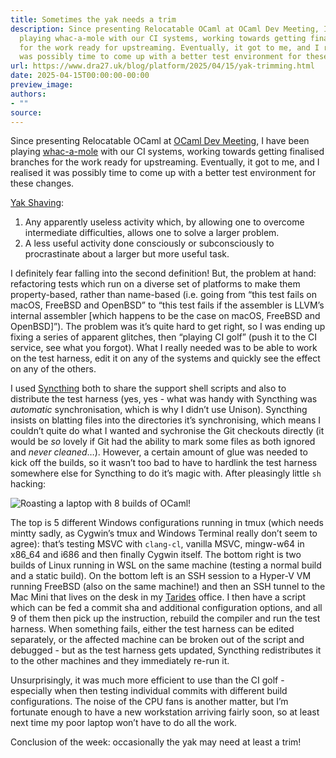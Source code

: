 ```yaml
---
title: Sometimes the yak needs a trim
description: Since presenting Relocatable OCaml at OCaml Dev Meeting, I have been
  playing whac-a-mole with our CI systems, working towards getting finalised branches
  for the work ready for upstreaming. Eventually, it got to me, and I realised it
  was possibly time to come up with a better test environment for these changes.
url: https://www.dra27.uk/blog/platform/2025/04/15/yak-trimming.html
date: 2025-04-15T00:00:00-00:00
preview_image:
authors:
- ""
source:
---
```


<p>Since presenting Relocatable OCaml at <a href="https://www.dra27.uk/blog/platform/2025/03/28/ocaml-dev-meeting.html">OCaml Dev Meeting</a>,
I have been playing <a href="https://en.wikipedia.org/wiki/Whac-A-Mole">whac-a-mole</a>
with our CI systems, working towards getting finalised branches for the work
ready for upstreaming. Eventually, it got to me, and I realised it was possibly
time to come up with a better test environment for these changes.</p>

<p><a href="https://en.wiktionary.org/wiki/yak_shaving">Yak Shaving</a>:</p>

<ol>
  <li>Any apparently useless activity which, by allowing one to overcome
intermediate difficulties, allows one to solve a larger problem.</li>
  <li>A less useful activity done consciously or subconsciously to procrastinate
about a larger but more useful task.</li>
</ol>

<p>I definitely fear falling into the second definition! But, the problem at hand:
refactoring tests which run on a diverse set of platforms to make them
property-based, rather than name-based (i.e. going from “this test fails on
macOS, FreeBSD and OpenBSD” to “this test fails if the assembler is LLVM’s
internal assembler [which happens to be the case on macOS, FreeBSD and
OpenBSD]”). The problem was it’s quite hard to get right, so I was ending up
fixing a series of apparent glitches, then “playing CI golf” (push it to the CI
service, see what you forgot). What I really needed was to be able to work on
the test harness, edit it on any of the systems and quickly see the effect on
any of the others.</p>

<p>I used <a href="https://syncthing.net/">Syncthing</a> both to share the support shell
scripts and also to distribute the test harness (yes, yes - what was handy with
Syncthing was <em>automatic</em> synchronisation, which is why I didn’t use Unison).
Syncthing insists on blatting files into the directories it’s synchronising,
which means I couldn’t quite do what I wanted and sychronise the Git checkouts
directly (it would be <em>so</em> lovely if Git had the ability to mark some files as
both ignored and <em>never cleaned</em>…). However, a certain amount of glue was
needed to kick off the builds, so it wasn’t too bad to have to hardlink the test
harness somewhere else for Syncthing to do it’s magic with. After pleasingly
little <code class="language-plaintext highlighter-rouge">sh</code> hacking:</p>

<p><img src="https://www.dra27.uk/assets/2025-04-15/2025-04-15-screens.png" alt="Roasting a laptop with 8 builds of OCaml!"></p>

<p>The top is 5 different Windows configurations running in tmux (which needs
mintty sadly, as Cygwin’s tmux and Windows Terminal really don’t seem to agree):
that’s testing MSVC with <code class="language-plaintext highlighter-rouge">clang-cl</code>, vanilla MSVC, mingw-w64 in x86_64 and i686
and then finally Cygwin itself. The bottom right is two builds of Linux running
in WSL on the same machine (testing a normal build and a static build). On the
bottom left is an SSH session to a Hyper-V VM running FreeBSD (also on the same
machine!) and then an SSH tunnel to the Mac Mini that lives on the desk in my
<a href="https://tarides.com">Tarides</a> office. I then have a script which can be fed a
commit sha and additional configuration options, and all 9 of them then pick up
the instruction, rebuild the compiler and run the test harness. When something
fails, either the test harness can be edited separately, or the affected machine
can be broken out of the script and debugged - but as the test harness gets
updated, Syncthing redistributes it to the other machines and they immediately
re-run it.</p>

<p>Unsurprisingly, it was much more efficient to use than the CI golf - especially
when then testing individual commits with different build configurations. The
noise of the CPU fans is another matter, but I’m fortunate enough to have a new
workstation arriving fairly soon, so at least next time my poor laptop won’t
have to do all the work.</p>

<p>Conclusion of the week: occasionally the yak may need at least a trim!</p>
